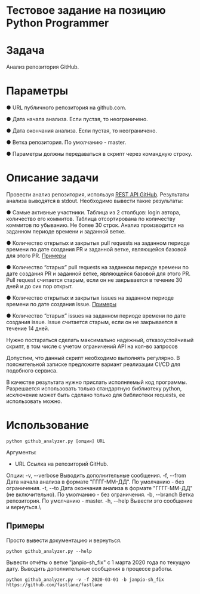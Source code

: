 # Тестовое задание на позицию Python Programmer

# Задача
Анализ репозитория GitHub.

# Параметры
● URL публичного репозитория на github.com.

● Дата начала анализа. Если пустая, то неограничено.

● Дата окончания анализа. Если пустая, то неограничено.

● Ветка репозитория. По умолчанию - master.

● Параметры должны передаваться в скрипт через командную строку.

# Описание задачи
Провести анализ репозитория, используя [REST API GitHub](https://developer.github.com/v3/). Результаты анализа
выводятся в stdout. Необходимо вывести такие результаты:

● Самые активные участники. Таблица из 2 столбцов: login автора, количество его
коммитов. Таблица отсортирована по количеству коммитов по убыванию. Не
более 30 строк. Анализ производится на заданном периоде времени и заданной
ветке.

● Количество открытых и закрытых pull requests на заданном периоде времени по
дате создания PR и заданной ветке, являющейся базовой для этого PR. [Примеры](https://github.com/fastlane/fastlane/pulls)

● Количество “старых” pull requests на заданном периоде времени по дате создания
PR и заданной ветке, являющейся базовой для этого PR. Pull request считается
старым, если он не закрывается в течение 30 дней и до сих пор открыт.

● Количество открытых и закрытых issues на заданном периоде времени по дате
создания issue. [Примеры](https://github.com/fastlane/fastlane/issues)

● Количество “старых” issues на заданном периоде времени по дате создания issue.
Issue считается старым, если он не закрывается в течение 14 дней.

Нужно постараться сделать максимально надежный, отказоустойчивый скрипт, в том
числе с учетом ограничений API на кол-во запросов

Допустим, что данный скрипт необходимо выполнять регулярно. В пояснительной
записке предложите вариант реализации CI/CD для подобного сервиса.

В качестве результата нужно прислать исполняемый код программы. Разрешается
использовать только стандартную библиотеку python, исключение может быть сделано
только для библиотеки requests, ее использовать можно.

# Использование
```
python github_analyzer.py [опции] URL
```
Аргументы:
- URL    Ссылка на репозиторий GitHub.

Опции:
    -v, --verbose   Выводить дополнительные сообщения.
    -f, --from      Дата начала анализа в формате "ГГГГ-ММ-ДД".
                    По умолчанию - без ограничения.
    -t, --to        Дата окончания анализа в формате "ГГГГ-ММ-ДД"
                    (не включительно). По умолчанию - без ограничения.
    -b, --branch    Ветка репозитория. По умолчанию - master.
    -h, --help      Вывести это сообщение и вернуться.\

## Примеры
Просто вывести документацию и вернуться.
```
python github_analyzer.py --help
```
Вывести отчёты о ветке "janpio-sh_fix" с 1 марта 2020 года по текущую дату. Выводить дополнительные сообщения в процессе работы.
```
python github_analyzer.py -v -f 2020-03-01 -b janpio-sh_fix https://github.com/fastlane/fastlane
```